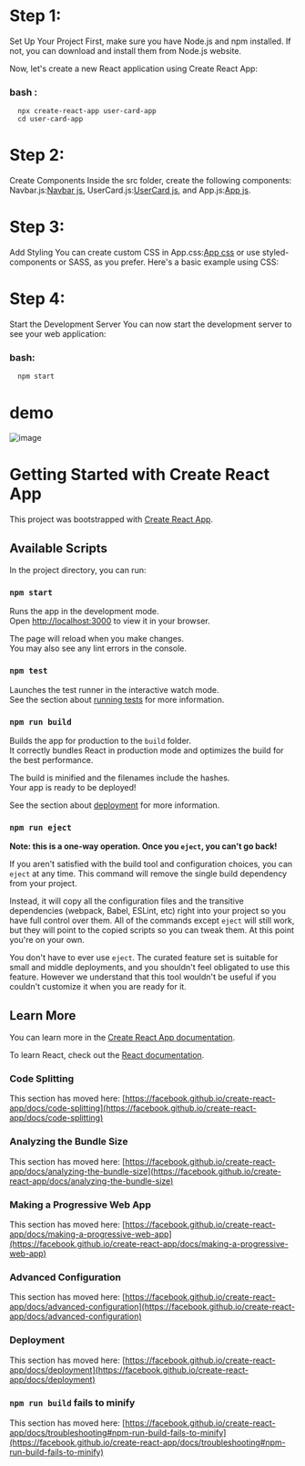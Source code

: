 # Step 1:
Set Up Your Project
First, make sure you have Node.js and npm installed. If not, you can download and install them from Node.js website.

Now, let's create a new React application using Create React App:

### bash :
      npx create-react-app user-card-app
      cd user-card-app
      
# Step 2: 
Create Components
Inside the src folder, create the following components: Navbar.js:[Navbar js](https://github.com/AshrithChandan/User-Card-React-Js-CSS/blob/main/Navbar.js), UserCard.js:[UserCard js](https://github.com/AshrithChandan/User-Card-React-Js-CSS/blob/main/UserCard.js), and App.js:[App js](https://github.com/AshrithChandan/User-Card-React-Js-CSS/blob/main/App.js).

# Step 3: 
Add Styling
You can create custom CSS in App.css:[App css](https://github.com/AshrithChandan/User-Card-React-Js-CSS/blob/main/App.css) or use styled-components or SASS, as you prefer. Here's a basic example using CSS:

# Step 4: 
Start the Development Server
You can now start the development server to see your web application:

### bash:
      npm start



# demo
![image](https://github.com/AshrithChandan/User-Card-React-Js-CSS/assets/96688712/ca9e474e-e919-400e-86bf-2cacbe556a85)


# Getting Started with Create React App

This project was bootstrapped with [Create React App](https://github.com/facebook/create-react-app).

## Available Scripts

In the project directory, you can run:

### `npm start`

Runs the app in the development mode.\
Open [http://localhost:3000](http://localhost:3000) to view it in your browser.

The page will reload when you make changes.\
You may also see any lint errors in the console.

### `npm test`

Launches the test runner in the interactive watch mode.\
See the section about [running tests](https://facebook.github.io/create-react-app/docs/running-tests) for more information.

### `npm run build`

Builds the app for production to the `build` folder.\
It correctly bundles React in production mode and optimizes the build for the best performance.

The build is minified and the filenames include the hashes.\
Your app is ready to be deployed!

See the section about [deployment](https://facebook.github.io/create-react-app/docs/deployment) for more information.

### `npm run eject`

**Note: this is a one-way operation. Once you `eject`, you can't go back!**

If you aren't satisfied with the build tool and configuration choices, you can `eject` at any time. This command will remove the single build dependency from your project.

Instead, it will copy all the configuration files and the transitive dependencies (webpack, Babel, ESLint, etc) right into your project so you have full control over them. All of the commands except `eject` will still work, but they will point to the copied scripts so you can tweak them. At this point you're on your own.

You don't have to ever use `eject`. The curated feature set is suitable for small and middle deployments, and you shouldn't feel obligated to use this feature. However we understand that this tool wouldn't be useful if you couldn't customize it when you are ready for it.

## Learn More

You can learn more in the [Create React App documentation](https://facebook.github.io/create-react-app/docs/getting-started).

To learn React, check out the [React documentation](https://reactjs.org/).

### Code Splitting

This section has moved here: [https://facebook.github.io/create-react-app/docs/code-splitting](https://facebook.github.io/create-react-app/docs/code-splitting)

### Analyzing the Bundle Size

This section has moved here: [https://facebook.github.io/create-react-app/docs/analyzing-the-bundle-size](https://facebook.github.io/create-react-app/docs/analyzing-the-bundle-size)

### Making a Progressive Web App

This section has moved here: [https://facebook.github.io/create-react-app/docs/making-a-progressive-web-app](https://facebook.github.io/create-react-app/docs/making-a-progressive-web-app)

### Advanced Configuration

This section has moved here: [https://facebook.github.io/create-react-app/docs/advanced-configuration](https://facebook.github.io/create-react-app/docs/advanced-configuration)

### Deployment

This section has moved here: [https://facebook.github.io/create-react-app/docs/deployment](https://facebook.github.io/create-react-app/docs/deployment)

### `npm run build` fails to minify

This section has moved here: [https://facebook.github.io/create-react-app/docs/troubleshooting#npm-run-build-fails-to-minify](https://facebook.github.io/create-react-app/docs/troubleshooting#npm-run-build-fails-to-minify)
